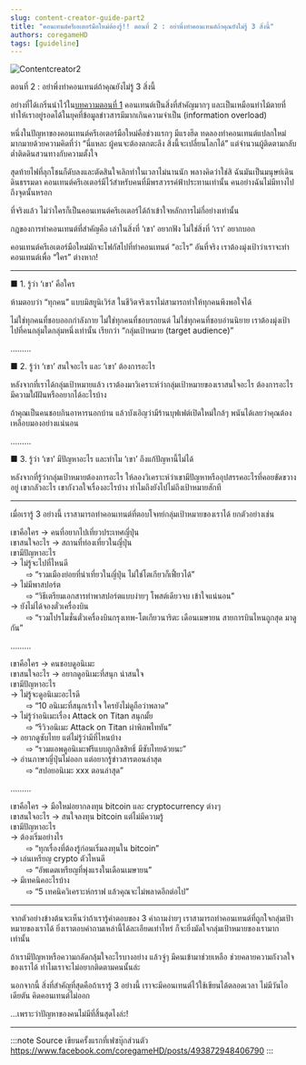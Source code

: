 ```yaml
---
slug: content-creator-guide-part2
title: "คอนเทนต์ครีเอเตอร์มือใหม่ต้องรู้!! ตอนที่ 2 : อย่าพึ่งทำคอนเทนต์ถ้าคุณยังไม่รู้ 3 สิ่งนี้"
authors: coregameHD
tags: [guideline]
---
```


![Contentcreator2](https://res.cloudinary.com/kagamiweb/image/upload/v1631885399/blog/contentcreator2.jpg)

ตอนที่ 2 : อย่าพึ่งทำคอนเทนต์ถ้าคุณยังไม่รู้ 3 สิ่งนี้

อย่างที่ได้เกริ่นนำไว้ใน[บทความตอนที่ 1](/blog/content-creator-guide-part1) คอนเทนต์เป็นสิ่งที่สำคัญมากๆ และเป็นเหมือนท่าไม้ตายที่ทำให้เราอยู่รอดได้ในยุคที่ข้อมูลข่าวสารมีมากเกินความจำเป็น (information overload)

หนึ่งในปัญหาของคอนเทนต์ครีเอเตอร์มือใหม่คือช่วงแรกๆ มีแรงฮึด ทดลองทำคอนเทนต์แปลกใหม่มากมายด้วยความคิดที่ว่า “นี่แหละ ผู้คนจะต้องตกตะลึง สิ่งนี้จะเปลี่ยนโลกได้” แต่จำนวนผู้ติดตามกลับต่ำติดดินสวนทางกับความตั้งใจ

สุดท้ายไฟที่ลุกโชนก็ดับลงและตัดสินใจเลิกทำในเวลาไม่นานนัก พลางคิดว่าใช่สิ ฉันมันเป็นมนุษย์เดินดินธรรมดา คอนเทนต์ครีเอเตอร์มีไว้สำหรับคนที่มีพรสวรรค์ฟ้าประทานเท่านั้น คนอย่างฉันไม่มีทางไปถึงจุดนั้นหรอก

<!-- truncate -->

ที่จริงแล้ว ไม่ว่าใครก็เป็นคอนเทนต์ครีเอเตอร์ได้ถ้าเข้าใจหลักการไม่กี่อย่างเท่านั้น

กฎของการทำคอนเทนต์ที่สำคัญคือ เล่าในสิ่งที่ ‘เขา’ อยากฟัง ไม่ใช่สิ่งที่ ‘เรา’ อยากบอก

คอนเทนต์ครีเอเตอร์มือใหม่มักจะโฟกัสไปที่ทำคอนเทนต์ “อะไร”
อันที่จริง เราต้องมุ่งเป้าว่าเราจะทำคอนเทนต์เพื่อ “ใคร” ต่างหาก!

---

■ 1. รู้ว่า ‘เขา’ คือใคร

ห้ามตอบว่า “ทุกคน” แบบมิสยูนิเวิร์ส ในชีวิตจริงเราไม่สามารถทำให้ทุกคนพึงพอใจได้

ไม่ใช่ทุกคนที่ชอบออกกำลังกาย
ไม่ใช่ทุกคนที่ชอบรถยนต์
ไม่ใช่ทุกคนที่ชอบอ่านนิยาย
เราต้องมุ่งเป้าไปที่คนกลุ่มใดกลุ่มหนึ่งเท่านั้น เรียกว่า “กลุ่มเป้าหมาย (target audience)”

………

■ 2. รู้ว่า ‘เขา’ สนใจอะไร และ ‘เขา’ ต้องการอะไร

หลังจากที่เราได้กลุ่มเป้าหมายแล้ว เราต้องมาวิเคราะห์ว่ากลุ่มเป้าหมายของเราสนใจอะไร ต้องการอะไร มีความใฝ่ฝันหรืออยากได้อะไรบ้าง

ถ้าคุณเป็นคนชอบกินอาหารนอกบ้าน แล้วบังเอิญว่ามีร้านบุฟเฟต์เปิดใหม่ใกล้ๆ พนันได้เลยว่าคุณต้องเหลือบมองอย่างแน่นอน

………

■ 3. รู้ว่า ‘เขา’ มีปัญหาอะไร และทำไม ‘เขา’ ถึงแก้ปัญหานี้ไม่ได้

หลังจากที่รู้ว่ากลุ่มเป้าหมายต้องการอะไร ให้ลองวิเคราะห์ว่าเขามีปัญหาหรืออุปสรรคอะไรที่คอยขัดขวางอยู่ เขากลัวอะไร เขากังวลใจเรื่องอะไรบ้าง ทำไมถึงยังไปไม่ถึงเป้าหมายสักที

---

เมื่อเรารู้ 3 อย่างนี้ เราสามารถทำคอนเทนต์ที่ตอบโจทย์กลุ่มเป้าหมายของเราได้ ยกตัวอย่างเช่น

เขาคือใคร → คนที่อยากไปเที่ยวประเทศญี่ปุ่น  
เขาสนใจอะไร → สถานที่ท่องเที่ยวในญี่ปุ่น  
เขามีปัญหาอะไร  
→ ไม่รู้จะไปที่ไหนดี  
　　⇨ “รวมเมืองย่อยที่น่าเที่ยวในญี่ปุ่น ไม่ใช่โตเกียวก็เฟี้ยวได้”  
→ ไม่มีพาสปอร์ต  
　　⇨ “วิธีเตรียมเอกสารทำพาสปอร์ตแบบง่ายๆ โพสต์เดียวจบ เข้าใจแน่นอน”  
→ ยังไม่ได้จองตั๋วเครื่องบิน  
　　⇨ “รวมโปรโมชั่นตั๋วเครื่องบินกรุงเทพ-โตเกียวนาริตะ เดือนเมษายน สายการบินไหนถูกสุด มาดูกัน”  

………

เขาคือใคร → คนชอบดูอนิเมะ  
เขาสนใจอะไร → อยากดูอนิเมะที่สนุก น่าสนใจ  
เขามีปัญหาอะไร  
→ ไม่รู้จะดูอนิเมะอะไรดี  
　　⇨ “10 อนิเมะที่สนุกเร้าใจ ใครยังไม่ดูถือว่าพลาด”  
→ ไม่รู้ว่าอนิเมะเรื่อง Attack on Titan สนุกมั้ย  
　　⇨ “รีวิวอนิเมะ Attack on Titan ผ่าพิภพไททัน”  
→ อยากดูซับไทย แต่ไม่รู้ว่ามีที่ไหนบ้าง  
　　⇨ “รวมแอพดูอนิเมะฟรีแบบถูกลิขสิทธิ์ มีซับไทยด้วยนะ”  
→ อ่านภาษาญี่ปุ่นไม่ออก แต่อยากรู้ข่าวสารตอนล่าสุด  
　　⇨ “สปอยอนิเมะ xxx ตอนล่าสุด”  

………

เขาคือใคร → มือใหม่อยากลงทุน bitcoin และ cryptocurrency ต่างๆ  
เขาสนใจอะไร → สนใจลงทุน bitcoin แต่ไม่มีความรู้  
เขามีปัญหาอะไร  
→ ต้องเริ่มอย่างไร  
　　⇨ “ทุกเรื่องที่ต้องรู้ก่อนเริ่มลงทุนใน bitcoin”  
→ เล่นเหรียญ crypto ตัวไหนดี  
　　⇨ “อัพเดตเหรียญที่พุ่งแรงในเดือนเมษายน”  
→ มีเทคนิคอะไรบ้าง  
　　⇨ “5 เทคนิควิเคราะห์กราฟ แล้วคุณจะไม่พลาดอีกต่อไป”  

---

จากตัวอย่างข้างต้นจะเห็นว่าถ้าเรารู้คำตอบของ 3 คำถามง่ายๆ เราสามารถทำคอนเทนต์ที่ถูกใจกลุ่มเป้าหมายของเราได้ ยิ่งเราตอบคำถามเหล่านี้ได้ละเอียดเท่าไหร่ ก็จะยิ่งมัดใจกลุ่มเป้าหมายของเรามากเท่านั้น

ถ้าเรามีปัญหาหรือความกลัดกลุ้มใจอะไรบางอย่าง แล้วจู่ๆ มีคนเข้ามาช่วยเหลือ ช่วยคลายความกังวลใจของเราได้ ทำไมเราจะไม่อยากติดตามคนนั้นล่ะ

นอกจากนี้ สิ่งที่สำคัญที่สุดคือถ้าเรารู้ 3 อย่างนี้ เราจะมีคอนเทนต์ไว้ใช้เขียนได้ตลอดเวลา ไม่มีวันไอเดียตัน คิดคอนเทนต์ไม่ออก

…เพราะว่าปัญหาของคนไม่มีที่สิ้นสุดไงล่ะ!

---

:::note Source
เขียนครั้งแรกที่เฟซบุ๊กส่วนตัว  
https://www.facebook.com/coregameHD/posts/493872948406790
:::